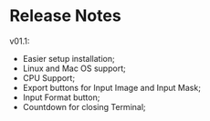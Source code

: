 # Release Notes

v01.1:
- Easier setup installation;
- Linux and Mac OS support;
- CPU Support;
- Export buttons for Input Image and Input Mask;
- Input Format button;
- Countdown for closing Terminal;